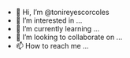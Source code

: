 - 👋 Hi, I’m @tonireyescorcoles
- 👀 I’m interested in ...
- 🌱 I’m currently learning ...
- 💞️ I’m looking to collaborate on ...
- 📫 How to reach me ...

<!---
tonireyescorcoles/tonireyescorcoles is a ✨ special ✨ repository because its `README.md` (this file) appears on your GitHub profile.
You can click the Preview link to take a look at your changes.
--->
